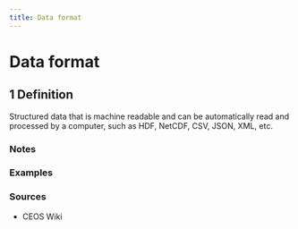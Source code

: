 ```yaml
---
title: Data format
---
```


# Data format

## 1 Definition

Structured data that is machine readable and can be automatically read and processed by a computer, such as HDF, NetCDF, CSV, JSON, XML, etc.

### Notes 

### Examples 

### Sources
- CEOS Wiki
